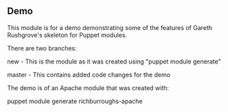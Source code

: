 ## Demo

This module is for a demo demonstrating some of the features of Gareth
Rushgrove's skeleton for Puppet modules.

There are two branches:

new - This is the module as it was created using "puppet module generate"

master - This contains added code changes for the demo

The demo is of an Apache module that was created with:

puppet module generate richburroughs-apache

